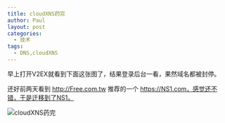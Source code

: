```yaml
---
title: cloudXNS药完
author: Paul
layout: post
categories:
  - 技术
tags:
  - DNS,cloudXNS
---
```


早上打开V2EX就看到下面这张图了，结果登录后台一看，果然域名都被封停。

还好前两天看到 http://Free.com.tw 推荐的一个 https://NS1.com，感觉还不错，于是迁移到了NS1。

![cloudXNS药完](http://imgs.paulreina.com/2017-0709/cloudXNS.jpg)